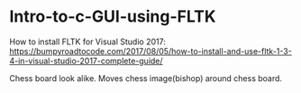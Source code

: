 # Intro-to-c-GUI-using-FLTK
How to install FLTK for Visual Studio 2017:
https://bumpyroadtocode.com/2017/08/05/how-to-install-and-use-fltk-1-3-4-in-visual-studio-2017-complete-guide/

Chess board look alike. 
Moves chess image(bishop) around chess board.
